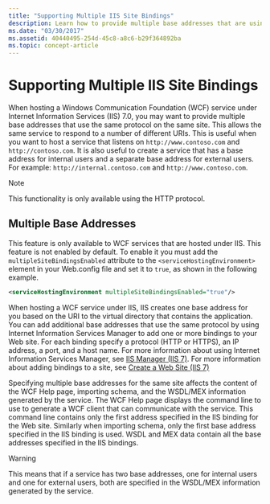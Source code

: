 ```yaml
---
title: "Supporting Multiple IIS Site Bindings"
description: Learn how to provide multiple base addresses that are using the same protocol on the same site when hosting a WCF service in IIS.
ms.date: "03/30/2017"
ms.assetid: 40440495-254d-45c8-a8c6-b29f364892ba
ms.topic: concept-article
---
```

# Supporting Multiple IIS Site Bindings

When hosting a Windows Communication Foundation (WCF) service under Internet Information Services (IIS) 7.0, you may want to provide multiple base addresses that use the same protocol on the same site. This allows the same service to respond to a number of different URIs. This is useful when you want to host a service that listens on `http://www.contoso.com` and `http://contoso.com`. It is also useful to create a service that has a base address for internal users and a separate base address for external users. For example: `http://internal.contoso.com` and `http://www.contoso.com`.

> [!NOTE]
> This functionality is only available using the HTTP protocol.

## Multiple Base Addresses

 This feature is only available to WCF services that are hosted under IIS. This feature is not enabled by default. To enable it you must add the `multipleSiteBindingsEnabled` attribute to the `<serviceHostingEnvironment>` element in your Web.config file and set it to `true`, as shown in the following example.

```xml
<serviceHostingEnvironment multipleSiteBindingsEnabled="true"/>
```

 When hosting a WCF service under IIS, IIS creates one base address for you based on the URI to the virtual directory that contains the application. You can add additional base addresses that use the same protocol by using Internet Information Services Manager to add one or more bindings to your Web site. For each binding specify a protocol (HTTP or HTTPS), an IP address, a port, and a host name. For more information about using Internet Information Services Manager, see [IIS Manager (IIS 7)](/previous-versions/windows/it-pro/windows-server-2008-R2-and-2008/cc753842(v=ws.10)). For more information about adding bindings to a site, see [Create a Web Site (IIS 7)](/previous-versions/windows/it-pro/windows-server-2008-R2-and-2008/cc772350(v=ws.10))

 Specifying multiple base addresses for the same site affects the content of the WCF Help page, importing schema, and the WSDL/MEX information generated by the service. The WCF Help page displays the command line to use to generate a WCF client that can communicate with the service. This command line contains only the first address specified in the IIS binding for the Web site. Similarly when importing schema, only the first base address specified in the IIS binding is used. WSDL and MEX data contain all the base addresses specified in the IIS bindings.

> [!WARNING]
> This means that if a service has two base addresses, one for internal users and one for external users, both are specified in the WSDL/MEX information generated by the service.
